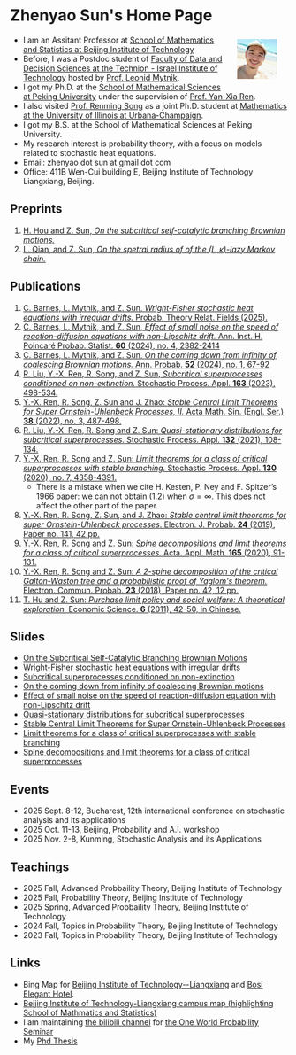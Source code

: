 # Zhenyao Sun's Home Page

- <img src="Files/selfie2020.jpg" alt="selfie" style="float:right;zoom:7%;margin:100px 300px;"/>I am an Assitant Professor at [School of Mathematics and Statistics at Beijing Institute of Technology](https://math.bit.edu.cn/)
- Before, I was a Postdoc student of [Faculty of Data and Decision Sciences at the Technion - Israel Institute of Technology](https://dds.technion.ac.il/) hosted by [Prof. Leonid Mytnik](https://web.iem.technion.ac.il/site/academicstaff/leonid-mytnik/). 
- I got my Ph.D. at the [School of Mathematical Sciences at Peking University](https://www.math.pku.edu.cn/puremath_en/) under the supervision of [Prof. Yan-Xia Ren](http://www.math.pku.edu.cn/teachers/renyx/indexE.htm). 
- I also visited [Prof. Renming Song](https://faculty.math.illinois.edu/~rsong/) as a joint Ph.D. student at [Mathematics at the University of Illinois at Urbana-Champaign](https://math.illinois.edu/). 
- I got my B.S. at the School of Mathematical Sciences at Peking University. 
- My research interest is probability theory, with a focus on models related to stochastic heat equations. 
- Email: zhenyao dot sun at gmail dot com
- Office: 411B Wen-Cui building E, Beijing Institute of Technology Liangxiang, Beijing. 

## Preprints
1. [H. Hou and Z. Sun, *On the subcritical self-catalytic branching Brownian motions.*](Files/Papers/paper12.pdf)
1. [L. Qian, and Z. Sun, *On the spetral radius of of the $(L,\kappa)$-lazy Markov chain.*](Files/Papers/paper10.pdf)

## Publications

1. [C. Barnes, L. Mytnik, and Z. Sun, *Wright-Fisher stochastic heat equations with irregular drifts.* Probab. Theory Relat. Fields (2025). ](Files/Papers/paper11.pdf)
1. [C. Barnes, L. Mytnik, and Z. Sun, *Effect of small noise on the speed of reaction-diffusion equations with non-Lipschitz drift.* Ann. Inst. H. Poincaré Probab. Statist. **60** (2024), no. 4, 2382-2414](Files/Papers/2024AIHP.pdf)
2. [C. Barnes, L. Mytnik, and Z. Sun, *On the coming down from infinity of coalescing Brownian motions.* Ann. Probab. **52** (2024), no. 1, 67-92](Files/Papers/paper9.pdf)
1. [R. Liu, Y.-X. Ren, R. Song, and Z. Sun, *Subcritical superprocesses conditioned on non-extinction.* Stochastic Process. Appl. **163** (2023), 498-534.](Files/Papers/SPA2023.pdf)
1. [Y.-X. Ren, R. Song, Z. Sun and J. Zhao: *Stable Central Limit Theorems for Super Ornstein-Uhlenbeck Processes, II.* Acta Math. Sin. (Engl. Ser.) **38** (2022), no. 3, 487-498.](Files/Papers/paper5.pdf) 
1. [R. Liu, Y.-X. Ren, R. Song and Z. Sun: *Quasi-stationary distributions for subcritical superprocesses.* Stochastic Process. Appl. **132** (2021), 108-134.](Files/Papers/paper4.pdf) 
1. [Y.-X. Ren, R. Song and Z. Sun: *Limit theorems for a class of critical superprocesses with stable branching.* Stochastic Process. Appl. **130** (2020), no. 7, 4358-4391.](Files/Papers/paper3.pdf) 
   - There is a mistake when we cite H. Kesten, P. Ney and F. Spitzer’s 1966 paper: we can not obtain (1.2) when $\sigma = \infty$. This does not affect the other part of the paper. 
1. [Y.-X. Ren, R. Song, Z. Sun, and J. Zhao: *Stable central limit theorems for super Ornstein-Uhlenbeck processes*. Electron. J. Probab. **24** (2019), Paper no. 141, 42 pp.](Files/Papers/paper6.pdf) 
1. [Y.-X. Ren, R. Song and Z. Sun: *Spine decompositions and limit theorems for a class of critical superprocesses.* Acta. Appl. Math. **165** (2020), 91-131.](Files/Papers/paper2.pdf) 
1. [Y.-X. Ren, R. Song and Z. Sun: *A 2-spine decomposition of the critical Galton-Waston tree and a probabilistic proof of Yaglom's theorem.* Electron. Commun. Probab. **23** (2018), Paper no. 42, 12 pp.](Files/Papers/paper1.pdf)
1. [T. Hu and Z. Sun: *Purchase limit policy and social welfare: A theoretical exploration.*  Economic Science. **6** (2011), 42-50, in Chinese.](Files/Papers/paper0.pdf)

## Slides

- [On the Subcritical Self-Catalytic Branching Brownian Motions](Files/2024HouSunPresentation.pdf)
- [Wright-Fisher stochastic heat equations with irregular drifts](Files/Irregular.pdf)
- [Subcritical superprocesses conditioned on non-extinction](Files/Qprocess.pdf)
- [On the coming down from infinity of coalescing Brownian motions](Files/ComingDown.pdf)
- [Effect of small noise on the speed of  reaction-diffusion equation with non-Lipschitz drift](Files/WaveSpeed.pdf)
- [Quasi-stationary distributions for subcritical superprocesses](Files/subyaglom_talk.pdf)
- [Stable Central Limit Theorems for Super Ornstein-Uhlenbeck Processes](Files/Zhenyao2020Oct.pdf)
- [Limit theorems for a class of critical superprocesses with stable branching](Files/2018JSNU.pdf) 
- [Spine decompositions and limit theorems for a class of critical superprocesses](Files/RenSongSun2018Spine.pdf)

## Events

- 2025 Sept. 8-12, Bucharest, 12th international conference on stochastic analysis and its applications
- 2025 Oct. 11-13, Beijing, Probability and A.I. workshop
- 2025 Nov. 2-8, Kunming, Stochastic Analysis and its Applications 

## Teachings

* 2025 Fall, Advanced Probbaility Theory, Beijing Institute of Technology
* 2025 Fall, Probability Theory, Beijing Institute of Technology 
* 2025 Spring, Advanced Probbaility Theory, Beijing Institute of Technology
* 2024 Fall, Topics in Probability Theory, Beijing Institute of Technology 
* 2023 Fall, Topics in Probability Theory, Beijing Institute of Technology

## Links

- Bing Map for [Beijing Institute of Technology--Liangxiang](https://cn.bing.com/maps?ty=18&q=Beijing+Institute+of+Technology+(Liangxiang+Town+Campus)&ss=ypid.YN4067x31518226&mb=39.737434~116.162528~39.725948~116.182028&description=Yard+No.8+Liangxiang+East+Rd,+Beijing&cardbg=#88979C&dt=1747990800000&tt=Beijing+Institute+of+Technology+(Liangxiang+Town+Campus)&tsts1=%26ty%3D18%26q%3DBeijing%2520Institute%2520of%2520Technology%2520%2528Liangxiang%2520Town%2520Campus%2529%26ss%3Dypid.YN4067x31518226%26mb%3D39.737434~116.162528~39.725948~116.182028%26description%3DYard%2520No.8%2520Liangxiang%2520East%2520Rd%252C%2520Beijing%26cardbg%3D%252388979C%26dt%3D1747990800000&tstt1=Beijing+Institute+of+Technology+(Liangxiang+Town+Campus)&cp=qmnrmctpdxkc&lvl=16.1&ftst=1&ftics=True&v=2&sV=2&form=S00027) and [Bosi Elegant Hotel](https://www.bing.com/maps?&ty=18&q=Building1,Yard101,YangguangNorthStreet,%20Beijing,%20Beijing&ss=ypid.YN4067x15478922572392425981&mb=39.744946~116.155293~39.732637~116.176193&description=Building1,Yard101,YangguangNorthStreet,%20Beijing,%20Beijing&cardbg=#D161C4&dt=1747990800000&tt=Bosi%20Elegant%20Hotel&tsts0=%26ty%3D18%26q%3DBuilding1%252CYard101%252CYangguangNorthStreet%252C%2520Beijing%252C%2520Beijing%26ss%3Dypid.YN4067x15478922572392425981%26mb%3D39.744946~116.155293~39.732637~116.176193%26description%3DBuilding1%252CYard101%252CYangguangNorthStreet%252C%2520Beijing%252C%2520Beijing%26cardbg%3D%2523D161C4%26dt%3D1747990800000&tstt0=Bosi%20Elegant%20Hotel&cp=39.738792~116.160421&lvl=16&pi=0&ftst=0&ftics=False&v=2&sV=2&form=S00027).
- [Beijing Institute of Technology-Liangxiang campus map (highlighting School of Mathmatics and Statistics)](Files/Direction2BITMath.pdf)
- I am maintaining [the bilibili channel](https://space.bilibili.com/151014650) for [the One World Probability Seminar](https://www.owprobability.org)
- My [Phd Thesis](Files/thesis.pdf)